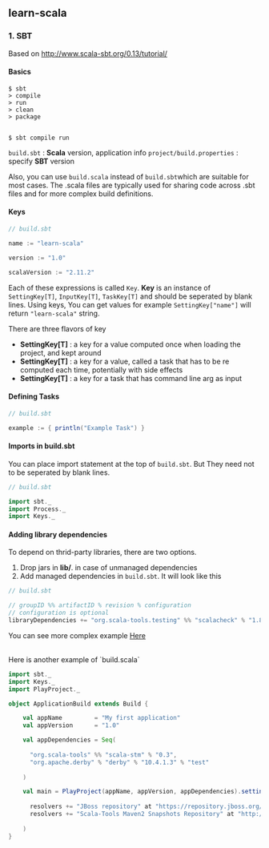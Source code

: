 ## learn-scala

### 1. SBT

Based on http://www.scala-sbt.org/0.13/tutorial/

#### Basics

```
$ sbt
> compile
> run
> clean
> package


$ sbt compile run
```

`build.sbt` : **Scala** version, application info
`project/build.properties` : specify **SBT** version

Also, you can use `build.scala` instead of `build.sbt`which are suitable for most cases. The .scala files are typically used for sharing code across .sbt files and for more complex build definitions.

#### Keys

```scala
// build.sbt

name := "learn-scala"

version := "1.0"

scalaVersion := "2.11.2"
```

Each of these expressions is called `Key`. **Key** is an instance of `SettingKey[T]`, `InputKey[T]`, `TaskKey[T]` and should be seperated by blank lines. Using keys, You can get values for example `SettingKey["name"]` will return `"learn-scala"` string.

There are three flavors of key

- **SettingKey[T]** : a key for a value computed once when loading the project, and kept around  
- **SettingKey[T]** : a key for a value, called a task that has to be re computed each time, potentially with side effects  
- **SettingKey[T]** : a key for a task that has command line arg as input  

#### Defining Tasks

```scala
// build.sbt

example := { println("Example Task") }
```

#### Imports in build.sbt

You can place import statement at the top of `build.sbt`. But They need not to be seperated by blank lines.

```scala
// build.sbt

import sbt._
import Process._
import Keys._
```

#### Adding library dependencies

To depend on thrid-party libraries, there are two options.

1. Drop jars in **lib/**. in case of unmanaged dependencies
2. Add managed dependencies in `build.sbt`. It will look like this

```scala
// build.sbt

// groupID %% artifactID % revision % configuration
// configuration is optional
libraryDependencies += "org.scala-tools.testing" %% "scalacheck" % "1.8" % "test"
```

You can see more complex example [Here](http://www.scala-sbt.org/0.13/docs/Basic-Def-Examples.html)

<br/>
Here is another example of `build.scala`

```scala
import sbt._
import Keys._
import PlayProject._

object ApplicationBuild extends Build {

    val appName         = "My first application"
    val appVersion      = "1.0"

    val appDependencies = Seq(
        
      "org.scala-tools" %% "scala-stm" % "0.3",
      "org.apache.derby" % "derby" % "10.4.1.3" % "test"
      
    )

    val main = PlayProject(appName, appVersion, appDependencies).settings(defaultScalaSettings:_*).settings(
      
      resolvers += "JBoss repository" at "https://repository.jboss.org/nexus/content/repositories/",
      resolvers += "Scala-Tools Maven2 Snapshots Repository" at "http://scala-tools.org/repo-snapshots"
            
    )
}
```
